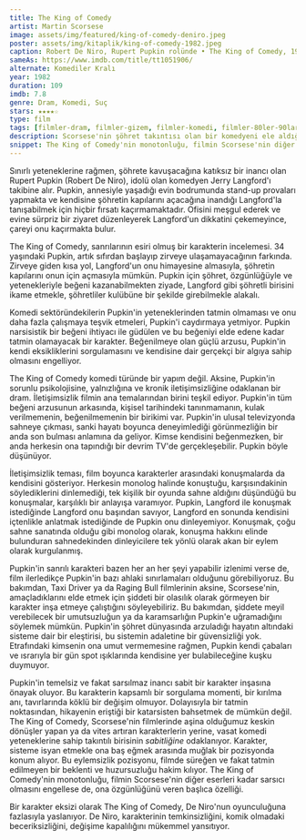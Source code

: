 ```yaml
---
title: The King of Comedy
artist: Martin Scorsese
image: assets/img/featured/king-of-comedy-deniro.jpeg
poster: assets/img/kitaplik/king-of-comedy-1982.jpeg
caption: Robert De Niro, Rupert Pupkin rolünde • The King of Comedy, 1982
sameAs: https://www.imdb.com/title/tt1051906/
alternate: Komediler Kralı
year: 1982
duration: 109
imdb: 7.8
genre: Dram, Komedi, Suç
stars: ★★★★☆
type: film
tags: [filmler-dram, filmler-gizem, filmler-komedi, filmler-80ler-90lar]
description: Scorsese'nin şöhret takıntısı olan bir komedyeni ele aldığı The King of Comedy filminin incelemesi.
snippet: The King of Comedy'nin monotonluğu, filmin Scorsese'nin diğer eserleri kadar sarsıcı olmasını engellese de, ona özgünlüğünü veren başlıca özelliği.
---
```


Sınırlı yeteneklerine rağmen, şöhrete kavuşacağına katıksız bir inancı olan Rupert Pupkin (Robert De Niro), idolü olan komedyen Jerry Langford'ı takibine alır. Pupkin, annesiyle yaşadığı evin bodrumunda stand-up provaları yapmakta ve kendisine şöhretin kapılarını açacağına inandığı Langford'la tanışabilmek için hiçbir fırsatı kaçırmamaktadır. Ofisini meşgul ederek ve evine sürpriz bir ziyaret düzenleyerek Langford'un dikkatini çekemeyince, çareyi onu kaçırmakta bulur. 

The King of Comedy, sanrılarının esiri olmuş bir karakterin incelemesi. 34 yaşındaki Pupkin, artık sıfırdan başlayıp zirveye ulaşamayacağının farkında. Zirveye giden kısa yol, Langford'un onu himayesine almasıyla, şöhretin kapılarını onun için açmasıyla mümkün. Pupkin için şöhret, özgünlüğüyle ve yetenekleriyle beğeni kazanabilmekten ziyade, Langford gibi şöhretli birisini ikame etmekle, şöhretliler kulübüne bir şekilde girebilmekle alakalı. 

Komedi sektöründekilerin Pupkin'in yeteneklerinden tatmin olmaması ve onu daha fazla çalışmaya teşvik etmeleri, Pupkin'i caydırmaya yetmiyor. Pupkin narsisistik bir beğeni ihtiyacı ile güdülen ve bu beğeniyi elde edene kadar tatmin olamayacak bir karakter. Beğenilmeye olan güçlü arzusu, Pupkin'in kendi eksikliklerini sorgulamasını ve kendisine dair gerçekçi bir algıya sahip olmasını engelliyor.

The King of Comedy komedi türünde bir yapım değil. Aksine, Pupkin'in sorunlu psikolojisine, yalnızlığına ve kronik iletişimsizliğine odaklanan bir dram. İletişimsizlik filmin ana temalarından birini teşkil ediyor. Pupkin'in tüm beğeni arzusunun arkasında, kişisel tarihindeki tanınmamanın, kulak verilmemenin, beğenilmemenin bir birikimi var. Pupkin'in ulusal televizyonda sahneye çıkması, sanki hayatı boyunca deneyimlediği görünmezliğin bir anda son bulması anlamına da geliyor. Kimse kendisini beğenmezken, bir anda herkesin ona tapındığı bir devrim TV'de gerçekleşebilir. Pupkin böyle düşünüyor. 

İletişimsizlik teması, film boyunca karakterler arasındaki konuşmalarda da kendisini gösteriyor. Herkesin monolog halinde konuştuğu, karşısındakinin söylediklerini dinlemediği, tek kişilik bir oyunda sahne aldığını düşündüğü bu konuşmalar, karşılıklı bir anlayışa varamıyor. Pupkin, Langford ile konuşmak istediğinde Langford onu başından savıyor, Langford en sonunda kendisini içtenlikle anlatmak istediğinde de Pupkin onu dinleyemiyor. Konuşmak, çoğu sahne sanatında olduğu gibi monolog olarak, konuşma hakkını elinde bulunduran sahnedekinden dinleyicilere tek yönlü olarak akan bir eylem olarak kurgulanmış. 

Pupkin'in sanrılı karakteri bazen her an her şeyi yapabilir izlenimi verse de, film ilerledikçe Pupkin'in bazı ahlaki sınırlamaları olduğunu görebiliyoruz. Bu bakımdan, Taxi Driver ya da Raging Bull filmlerinin aksine, Scorsese'nin, amaçladıklarını elde etmek için şiddeti bir olasılık olarak görmeyen bir karakter inşa etmeye çalıştığını söyleyebiliriz. Bu bakımdan, şiddete meyil verebilecek bir umutsuzluğun ya da karamsarlığın Pupkin'e uğramadığını söylemek mümkün. Pupkin'in şöhret dünyasında arzuladığı hayatın altındaki sisteme dair bir eleştirisi, bu sistemin adaletine bir güvensizliği yok. Etrafındaki kimsenin ona umut vermemesine rağmen, Pupkin kendi çabaları ve ısrarıyla bir gün spot ışıklarında kendisine yer bulabileceğine kuşku duymuyor. 

Pupkin'in temelsiz ve fakat sarsılmaz inancı sabit bir karakter inşasına önayak oluyor. Bu karakterin kapsamlı bir sorgulama momenti, bir kırılma anı, tavırlarında köklü bir değişim olmuyor. Dolayısıyla bir tatmin noktasından, hikayenin eriştiği bir katarsisten bahsetmek de mümkün değil. The King of Comedy, Scorsese'nin filmlerinde aşina olduğumuz keskin dönüşler yapan ya da vites artıran karakterlerin yerine, vasat komedi yeteneklerine sahip takıntılı birisinin _sabitliğine_ odaklanıyor. Karakter, sisteme isyan etmekle ona baş eğmek arasında muğlak bir pozisyonda konum alıyor. Bu eylemsizlik pozisyonu, filmde süreğen ve fakat tatmin edilmeyen bir beklenti ve huzursuzluğu hakim kılıyor. The King of Comedy'nin monotonluğu, filmin Scorsese'nin diğer eserleri kadar sarsıcı olmasını engellese de, ona özgünlüğünü veren başlıca özelliği.

Bir karakter eksizi olarak The King of Comedy, De Niro'nun oyunculuğuna fazlasıyla yaslanıyor. De Niro, karakterinin temkinsizliğini, komik olmadaki beceriksizliğini, değişime kapalılığını mükemmel yansıtıyor. 



